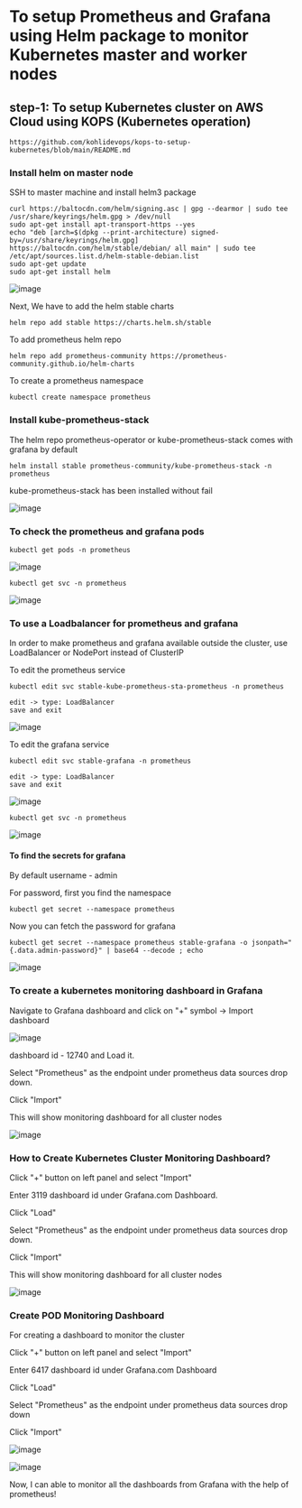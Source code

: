 # To setup Prometheus and Grafana using Helm package to monitor Kubernetes master and worker nodes

## step-1: To setup Kubernetes cluster on AWS Cloud using KOPS (Kubernetes operation)

```
https://github.com/kohlidevops/kops-to-setup-kubernetes/blob/main/README.md
```

### Install helm on master node

SSH to master machine and install helm3 package

```
curl https://baltocdn.com/helm/signing.asc | gpg --dearmor | sudo tee /usr/share/keyrings/helm.gpg > /dev/null
sudo apt-get install apt-transport-https --yes
echo "deb [arch=$(dpkg --print-architecture) signed-by=/usr/share/keyrings/helm.gpg] https://baltocdn.com/helm/stable/debian/ all main" | sudo tee /etc/apt/sources.list.d/helm-stable-debian.list
sudo apt-get update
sudo apt-get install helm
```

![image](https://github.com/kohlidevops/setup-prometheus-grafana-using-helm-to-monitor-k8-cluster/assets/100069489/853a6cd3-3166-4431-b9ff-5190846f4023)

Next, We have to add the helm stable charts

```
helm repo add stable https://charts.helm.sh/stable
```

To add prometheus helm repo

```
helm repo add prometheus-community https://prometheus-community.github.io/helm-charts
```

To create a prometheus namespace

```
kubectl create namespace prometheus
```

### Install kube-prometheus-stack

The helm repo prometheus-operator or kube-prometheus-stack comes with grafana by default

```
helm install stable prometheus-community/kube-prometheus-stack -n prometheus
```

kube-prometheus-stack has been installed without fail

![image](https://github.com/kohlidevops/setup-prometheus-grafana-using-helm-to-monitor-k8-cluster/assets/100069489/169ef9bf-20c0-42f7-a646-ee17accfaaad)


### To check the prometheus and grafana pods

```
kubectl get pods -n prometheus
```

![image](https://github.com/kohlidevops/setup-prometheus-grafana-using-helm-to-monitor-k8-cluster/assets/100069489/9a69c464-8d20-48d5-bd80-93baef5a8b3b)

```
kubectl get svc -n prometheus
```

![image](https://github.com/kohlidevops/setup-prometheus-grafana-using-helm-to-monitor-k8-cluster/assets/100069489/340e1a3f-ee95-4df6-a5c6-86c64b5b3817)

### To use a Loadbalancer for prometheus and grafana

In order to make prometheus and grafana available outside the cluster, use LoadBalancer or NodePort instead of ClusterIP

To edit the prometheus service

```
kubectl edit svc stable-kube-prometheus-sta-prometheus -n prometheus

edit -> type: LoadBalancer
save and exit
```

![image](https://github.com/kohlidevops/setup-prometheus-grafana-using-helm-to-monitor-k8-cluster/assets/100069489/8dc26410-6697-4a02-9c21-bb33a27641b5)

To edit the grafana service

```
kubectl edit svc stable-grafana -n prometheus

edit -> type: LoadBalancer
save and exit
```

![image](https://github.com/kohlidevops/setup-prometheus-grafana-using-helm-to-monitor-k8-cluster/assets/100069489/fd4ff0da-ea40-4dde-9487-42a5324e7b19)

```
kubectl get svc -n prometheus
```

![image](https://github.com/kohlidevops/setup-prometheus-grafana-using-helm-to-monitor-k8-cluster/assets/100069489/f235b705-1c9c-4bd2-9292-f93baf918305)

#### To find the secrets for grafana

By default username - admin

For password, first you find the namespace

```
kubectl get secret --namespace prometheus
```

Now you can fetch the password for grafana

```
kubectl get secret --namespace prometheus stable-grafana -o jsonpath="{.data.admin-password}" | base64 --decode ; echo
```

![image](https://github.com/kohlidevops/setup-prometheus-grafana-using-helm-to-monitor-k8-cluster/assets/100069489/55f5ac59-99d4-4fa4-895b-78301d7dd1fa)

### To create a kubernetes monitoring dashboard in Grafana

Navigate to Grafana dashboard and click on "+" symbol -> Import dashboard

![image](https://github.com/kohlidevops/setup-prometheus-grafana-using-helm-to-monitor-k8-cluster/assets/100069489/291417e0-b309-45e5-b75e-4b0bfe8624e8)

dashboard id - 12740 and Load it.

Select "Prometheus" as the endpoint under prometheus data sources drop down.

Click "Import"

This will show monitoring dashboard for all cluster nodes

![image](https://github.com/kohlidevops/setup-prometheus-grafana-using-helm-to-monitor-k8-cluster/assets/100069489/af3dff91-fa5f-42c9-a64a-824943a4ec29)

### How to Create Kubernetes Cluster Monitoring Dashboard?

Click "+" button on left panel and select "Import"

Enter 3119 dashboard id under Grafana.com Dashboard.

Click "Load"

Select "Prometheus" as the endpoint under prometheus data sources drop down.

Click "Import"

This will show monitoring dashboard for all cluster nodes

![image](https://github.com/kohlidevops/setup-prometheus-grafana-using-helm-to-monitor-k8-cluster/assets/100069489/7ea9ac74-1391-468d-8a7c-6dc0eaa22433)

### Create POD Monitoring Dashboard

For creating a dashboard to monitor the cluster

Click "+" button on left panel and select "Import"

Enter 6417 dashboard id under Grafana.com Dashboard

Click "Load"

Select "Prometheus" as the endpoint under prometheus data sources drop down

Click "Import"

![image](https://github.com/kohlidevops/setup-prometheus-grafana-using-helm-to-monitor-k8-cluster/assets/100069489/4253e94d-31bd-4240-82b0-f44d6fa09c7d)

![image](https://github.com/kohlidevops/setup-prometheus-grafana-using-helm-to-monitor-k8-cluster/assets/100069489/7f624b9f-91e1-456e-aea7-892dd1e6f2c2)

Now, I can able to monitor all the dashboards from Grafana with the help of prometheus!
